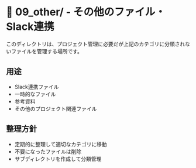 # 📁 09_other/ - その他のファイル・Slack連携

このディレクトリは、プロジェクト管理に必要だが上記のカテゴリに分類されないファイルを管理する場所です。

## 用途
- Slack連携ファイル
- 一時的なファイル
- 参考資料
- その他のプロジェクト関連ファイル

## 整理方針
- 定期的に整理して適切なカテゴリに移動
- 不要になったファイルは削除
- サブディレクトリを作成して分類管理